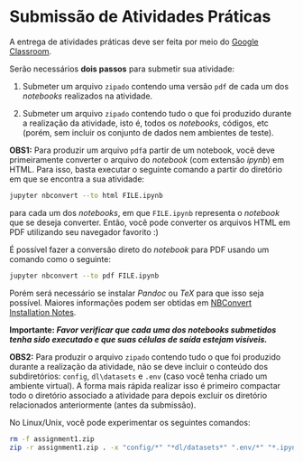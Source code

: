 # Submissão de Atividades Práticas

A entrega de atividades práticas deve ser feita por meio do [Google Classroom](https://classroom.google.com/c/MTI4NDc5MjEwNTBa).

Serão necessários **dois passos** para submetir sua atividade:

1. Submeter um arquivo `zipado` contendo uma versão `pdf` de cada um dos *notebooks* realizados na atividade.

2. Submeter um arquivo `zipado` contendo tudo o que foi produzido durante a realização da atividade, isto é, todos os *notebooks*, códigos, etc (porém, sem incluir os conjunto de dados nem ambientes de teste).

**OBS1:** Para produzir um arquivo `pdf`a partir de um notebook, você 
deve primeiramente converter o arquivo do *notebook* (com extensão _ipynb_) 
em HTML. Para isso, basta executar o seguinte comando a partir do diretório
em que se encontra a sua atividade:

```bash
jupyter nbconvert --to html FILE.ipynb
```
para cada um dos *notebooks*, em que `FILE.ipynb` representa o *notebook* 
que se deseja converter. Então, você pode converter os arquivos HTML em 
PDF utilizando seu navegador favorito :) 

É possível fazer a conversão direto do *notebook* para PDF usando um
comando como o seguinte:

```bash
jupyter nbconvert --to pdf FILE.ipynb
```
Porém será necessário se instalar *Pandoc* ou *TeX* para que isso seja 
possível. Maiores informações podem ser obtidas em [NBConvert Installation Notes](https://nbconvert.readthedocs.io/en/latest/install.html).

**Importante: _Favor verificar que cada uma dos notebooks submetidos tenha 
sido executado e que suas células de saída estejam visíveis._**


**OBS2:** Para produzir o arquivo `zipado` contendo tudo o que 
foi produzido durante a realização da atividade, não se deve incluir
o conteúdo dos subdiretórios: `config`, `dl\datasets` e `.env` (caso você 
tenha criado um ambiente virtual). A forma mais rápida realizar 
isso é primeiro compactar todo o diretório associado a atividade para depois
excluir os diretório relacionados anteriormente (antes da submissão).

No Linux/Unix, você pode experimentar os seguintes comandos:

```bash
rm -f assignment1.zip 
zip -r assignment1.zip . -x "config/*" "*dl/datasets*" ".env/*" "*.ipynb_checkpoints*"
```
